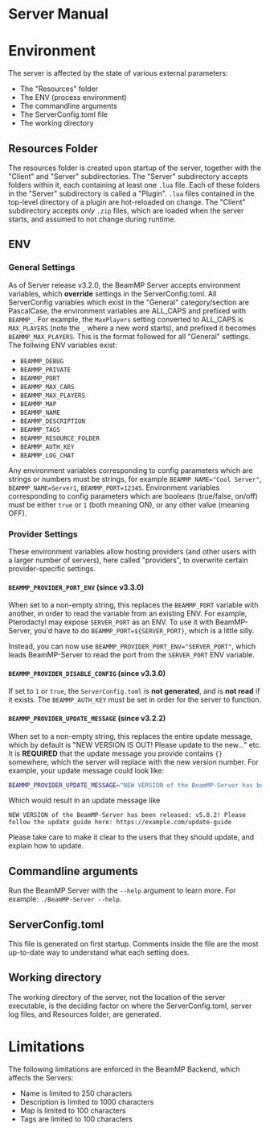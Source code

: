 # Server Manual

# Environment

The server is affected by the state of various external parameters:

- The "Resources" folder
- The ENV (process environment)
- The commandline arguments
- The ServerConfig.toml file
- The working directory

## Resources Folder

The resources folder is created upon startup of the server, together with the "Client" and "Server" subdirectories.
The "Server" subdirectory accepts folders within it, each containing at least one `.lua` file. Each of these folders in the "Server" subdirectory is called a "Plugin". `.lua` files contained in the top-level directory of a plugin are hot-reloaded on change.
The "Client" subdirectory accepts *only* `.zip` files, which are loaded when the server starts, and assumed to not change during runtime.

## ENV

### General Settings

As of Server release v3.2.0, the BeamMP Server accepts environment variables, which **override** settings in the ServerConfig.toml. All ServerConfig variables which exist in the "General" category/section are PascalCase, the environment variables are ALL_CAPS and prefixed with `BEAMMP_`. For example, the `MaxPlayers` setting converted to ALL_CAPS is `MAX_PLAYERS` (note the `_` where a new word starts), and prefixed it becomes `BEAMMP_MAX_PLAYERS`. This is the format followed for all "General" settings. The follwing ENV variables exist:

- `BEAMMP_DEBUG`
- `BEAMMP_PRIVATE`
- `BEAMMP_PORT`
- `BEAMMP_MAX_CARS`
- `BEAMMP_MAX_PLAYERS`
- `BEAMMP_MAP`
- `BEAMMP_NAME`
- `BEAMMP_DESCRIPTION`
- `BEAMMP_TAGS`
- `BEAMMP_RESOURCE_FOLDER`
- `BEAMMP_AUTH_KEY`
- `BEAMMP_LOG_CHAT`

Any environment variables corresponding to config parameters which are strings or numbers must be strings, for example `BEAMMP_NAME="Cool Server"`, `BEAMMP_NAME=Server1`, `BEAMMP_PORT=12345`.
Environment variables corresponding to config parameters which are booleans (true/false, on/off) must be either `true` or `1` (both meaning ON), or any other value (meaning OFF).

### Provider Settings

These environment variables allow hosting providers (and other users with a larger number of servers), here called "providers", to overwrite certain provider-specific settings.

#### `BEAMMP_PROVIDER_PORT_ENV` (since v3.3.0)

When set to a non-empty string, this replaces the `BEAMMP_PORT` variable with another, in order to read the variable from an existing ENV. For example, Pterodactyl may expose `SERVER_PORT` as an ENV. To use it with BeamMP-Server, you'd have to do `BEAMMP_PORT=${SERVER_PORT}`, which is a little silly.

Instead, you can now use `BEAMMP_PROVIDER_PORT_ENV="SERVER_PORT"`, which leads BeamMP-Server to read the port from the `SERVER_PORT` ENV variable.

#### `BEAMMP_PROVIDER_DISABLE_CONFIG` (since v3.3.0)

If set to `1` or `true`, the `ServerConfig.toml` is **not generated**, and is **not read** if it exists. The `BEAMMP_AUTH_KEY` must be set in order for the server to function.

#### `BEAMMP_PROVIDER_UPDATE_MESSAGE` (since v3.2.2)

When set to a non-empty string, this replaces the entire update message, which by default is "NEW VERSION IS OUT! Please update to the new..." etc.
It is **REQUIRED** that the update message you provide contains `{}` somewhere, which the server will replace with the new version number. For example, your update message could look like: 
```sh
BEAMMP_PROVIDER_UPDATE_MESSAGE="NEW VERSION of the BeamMP-Server has been released: {}! Please follow the update guide here: https://example.com/update-guide"
```
Which would result in an update message like
```
NEW VERSION of the BeamMP-Server has been released: v5.0.2! Please follow the update guide here: https://example.com/update-guide
```

Please take care to make it clear to the users that they should update, and explain how to update.

## Commandline arguments

Run the BeamMP Server with the `--help` argument to learn more. For example: `./BeamMP-Server --help`.

## ServerConfig.toml

This file is generated on first startup. Comments inside the file are the most up-to-date way to understand what each setting does.

## Working directory

The working directory of the server, not the location of the server executable, is the deciding factor on where the ServerConfig.toml, server log files, and Resources folder, are generated.

# Limitations

The following limitations are enforced in the BeamMP Backend, which affects the Servers:

- Name is limited to 250 characters
- Description is limited to 1000 characters
- Map is limited to 100 characters
- Tags are limited to 100 characters
